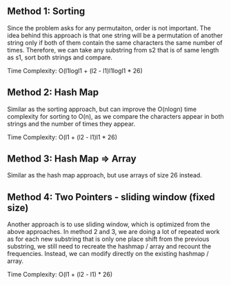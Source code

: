 ## Method 1: Sorting

Since the problem asks for any permutaiton, order is not important. The idea behind this approach is that one string will be a permutation of another string only if both of them contain the same characters the same number of times. Therefore, we can take any substring from s2 that is of same length as s1, sort both strings and compare.

Time Complexity: O(l1logl1 + (l2 - l1)l1logl1 * 26)

## Method 2: Hash Map

Similar as the sorting approach, but can improve the O(nlogn) time complexity for sorting to O(n), as we compare the characters appear in both strings and the number of times they appear.

Time Complexity: O(l1 + (l2 - l1)l1 * 26)

## Method 3: Hash Map => Array

Similar as the hash map approach, but use arrays of size 26 instead.

## Method 4: Two Pointers - sliding window (fixed size)

Another approach is to use sliding window, which is optimized from the above approaches. In method 2 and 3, we are doing a lot of repeated work as for each new substring that is only one place shift from the previous substring, we still need to recreate the hashmap / array and recount the frequencies. Instead, we can modify directly on the existing hashmap / array. 

Time Complexity: O(l1 + (l2 - l1) * 26)
